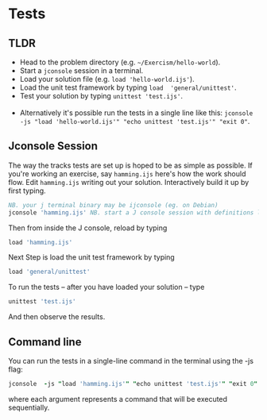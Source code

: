 # Tests

## TLDR
 
- Head to the problem directory (e.g. `~/Exercism/hello-world`).
- Start a `jconsole` session in a terminal.
- Load your solution file (e.g. `load 'hello-world.ijs'`).
- Load the unit test framework by typing `load  'general/unittest'`.
- Test your solution by typing `unittest 'test.ijs'`.
<br></br>
- Alternatively it's possible run the tests in a single line like this: `jconsole -js "load 'hello-world.ijs'" "echo unittest 'test.ijs'" "exit 0"`.

## Jconsole Session

The way the tracks tests are set up is hoped to be as simple as possible.
If you're working an exercise, say `hamming.ijs` here's how the work should flow.
Edit `hamming.ijs` writing out your solution.
Interactively build it up by first typing.

```j
NB. your j terminal binary may be ijconsole (eg. on Debian)
jconsole 'hamming.ijs' NB. start a J console session with definitions loaded hamming.ijs
```

Then from inside the J console, reload by typing

```j
load 'hamming.ijs'
```

Next Step is load the unit test framework by typing

```j
load 'general/unittest'
```

To run the tests &#x2013; after you have loaded your solution &#x2013; type

```j
unittest 'test.ijs'
```

And then observe the results.

## Command line

You can run the tests in a single-line command in the terminal using the -js flag:

```j
jconsole  -js "load 'hamming.ijs'" "echo unittest 'test.ijs'" "exit 0"
```
where each argument represents a command that will be executed sequentially.
